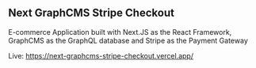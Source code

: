 ## Next GraphCMS Stripe Checkout

E-commerce Application built with Next.JS as the React Framework, GraphCMS as the GraphQL database and Stripe as the Payment Gateway

Live: https://next-graphcms-stripe-checkout.vercel.app/
